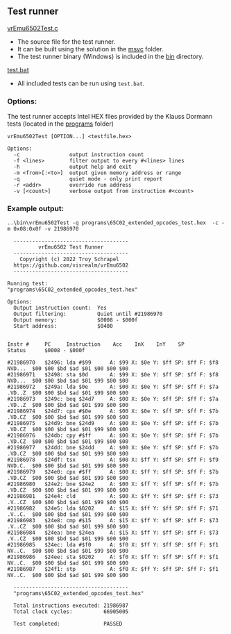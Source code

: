 ## Test runner

[vrEmu6502Test.c](vrEmu6502Test.c)
* The source file for the test runner.
* It can be built using the solution in the [msvc](../msvc) folder.
* The test runner binary (Windows) is included in the [bin](../bin) directory. 

[test.bat](test.bat)
* All included tests can be run using `test.bat`. 


### Options:

The test runner accepts Intel HEX files provided by the Klauss Dormann tests (located in the [programs](programs) folder)

```Usage:
vrEmu6502Test [OPTION...] <testfile.hex>

Options:
  -c                output instruction count
  -f <lines>        filter output to every #<lines> lines
  -h                output help and exit
  -m <from>[:<to>]  output given memory address or range
  -q                quiet mode - only print report
  -r <addr>         override run address
  -v [<count>]      verbose output from instruction #<count>
```

### Example output:

`..\bin\vrEmu6502Test -q programs\65C02_extended_opcodes_test.hex  -c -m 0x08:0x0f -v 21986970`

```
  -------------------------------------
          vrEmu6502 Test Runner
  -------------------------------------
    Copyright (c) 2022 Troy Schrapel
  https://github.com/visrealm/vrEmu6502
  -------------------------------------

Running test:                "programs\65C02_extended_opcodes_test.hex"

Options:
  Output instruction count:  Yes
  Output filtering:          Quiet until #21986970
  Output memory:             $0008 - $000f
  Start address:             $0400


Instr #     PC     Instruction    Acc    InX    InY    SP        Status      $0008 - $000f

#21986970   $2496: lda #$99      A: $99 X: $0e Y: $ff SP: $ff F: $f8 NVD...  $00 $00 $bd $ad $01 $00 $00 $00
#21986971   $2498: sta $0d       A: $99 X: $0e Y: $ff SP: $ff F: $f8 NVD...  $00 $00 $bd $ad $01 $99 $00 $00
#21986972   $249a: lda $0e       A: $00 X: $0e Y: $ff SP: $ff F: $7a .VD..Z  $00 $00 $bd $ad $01 $99 $00 $00
#21986973   $249c: beq $24d7     A: $00 X: $0e Y: $ff SP: $ff F: $7a .VD..Z  $00 $00 $bd $ad $01 $99 $00 $00
#21986974   $24d7: cpx #$0e      A: $00 X: $0e Y: $ff SP: $ff F: $7b .VD.CZ  $00 $00 $bd $ad $01 $99 $00 $00
#21986975   $24d9: bne $24d9     A: $00 X: $0e Y: $ff SP: $ff F: $7b .VD.CZ  $00 $00 $bd $ad $01 $99 $00 $00
#21986976   $24db: cpy #$ff      A: $00 X: $0e Y: $ff SP: $ff F: $7b .VD.CZ  $00 $00 $bd $ad $01 $99 $00 $00
#21986977   $24dd: bne $24dd     A: $00 X: $0e Y: $ff SP: $ff F: $7b .VD.CZ  $00 $00 $bd $ad $01 $99 $00 $00
#21986978   $24df: tsx           A: $00 X: $ff Y: $ff SP: $ff F: $f9 NVD.C.  $00 $00 $bd $ad $01 $99 $00 $00
#21986979   $24e0: cpx #$ff      A: $00 X: $ff Y: $ff SP: $ff F: $7b .VD.CZ  $00 $00 $bd $ad $01 $99 $00 $00
#21986980   $24e2: bne $24e2     A: $00 X: $ff Y: $ff SP: $ff F: $7b .VD.CZ  $00 $00 $bd $ad $01 $99 $00 $00
#21986981   $24e4: cld           A: $00 X: $ff Y: $ff SP: $ff F: $73 .V..CZ  $00 $00 $bd $ad $01 $99 $00 $00
#21986982   $24e5: lda $0202     A: $15 X: $ff Y: $ff SP: $ff F: $71 .V..C.  $00 $00 $bd $ad $01 $99 $00 $00
#21986983   $24e8: cmp #$15      A: $15 X: $ff Y: $ff SP: $ff F: $73 .V..CZ  $00 $00 $bd $ad $01 $99 $00 $00
#21986984   $24ea: bne $24ea     A: $15 X: $ff Y: $ff SP: $ff F: $73 .V..CZ  $00 $00 $bd $ad $01 $99 $00 $00
#21986985   $24ec: lda #$f0      A: $f0 X: $ff Y: $ff SP: $ff F: $f1 NV..C.  $00 $00 $bd $ad $01 $99 $00 $00
#21986986   $24ee: sta $0202     A: $f0 X: $ff Y: $ff SP: $ff F: $f1 NV..C.  $00 $00 $bd $ad $01 $99 $00 $00
#21986987   $24f1: stp           A: $f0 X: $ff Y: $ff SP: $ff F: $f1 NV..C.  $00 $00 $bd $ad $01 $99 $00 $00

  -------------------------------------
  "programs\65C02_extended_opcodes_test.hex"

  Total instructions executed: 21986987
  Total clock cycles:          66905005

  Test completed:              PASSED
```
  

